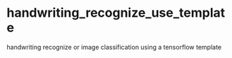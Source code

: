 # handwriting_recognize_use_template
handwriting recognize or image classification using a tensorflow template
